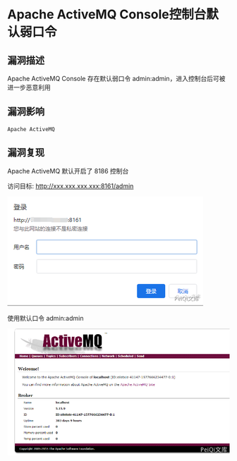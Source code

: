 # 

# Apache ActiveMQ Console控制台默认弱口令

## 漏洞描述

Apache ActiveMQ Console 存在默认弱口令 admin:admin，进入控制台后可被进一步恶意利用

## 漏洞影响

```
Apache ActiveMQ
```

## 漏洞复现

Apache ActiveMQ 默认开启了 8186 控制台

访问目标: http://xxx.xxx.xxx.xxx:8161/admin

![6fdafa69-51e4-4215-aa0d-0c912e47ba6c](./images/6fdafa69-51e4-4215-aa0d-0c912e47ba6c.png)

使用默认口令 admin:admin

![7dc4d568-31b4-494e-8c32-3a465830ff3c](./images/7dc4d568-31b4-494e-8c32-3a465830ff3c.png)

